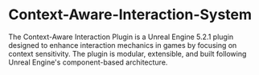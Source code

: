 # Context-Aware-Interaction-System
The Context-Aware Interaction Plugin is a Unreal Engine 5.2.1 plugin designed to enhance interaction mechanics in games by focusing on context sensitivity. The plugin is modular, extensible, and built following Unreal Engine's component-based architecture.
